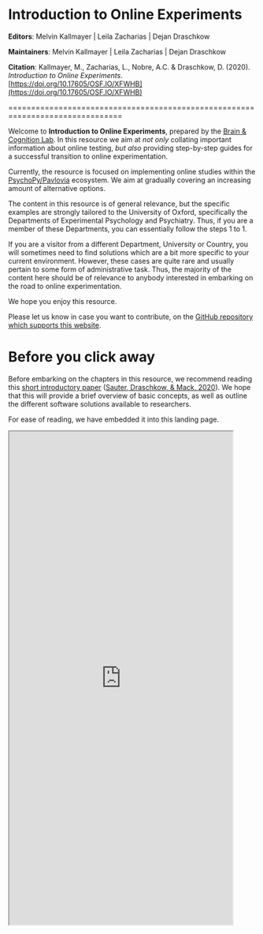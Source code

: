 Introduction to Online Experiments
==================================================================================================
**Editors**: Melvin Kallmayer | Leila Zacharias | Dejan Draschkow

**Maintainers**: Melvin Kallmayer | Leila Zacharias | Dejan Draschkow

**Citation**: Kallmayer, M., Zacharias, L., Nobre, A.C. & Draschkow, D. (2020). *Introduction to Online Experiments*. [https://doi.org/10.17605/OSF.IO/XFWHB](https://doi.org/10.17605/OSF.IO/XFWHB)

===============================================================================

Welcome to **Introduction to Online Experiments**, prepared by the [Brain & Cognition Lab](http://www.brainandcognition.org/). In this resource we aim at *not only* collating important information about online testing, *but also* providing step-by-step guides for a successful transition to online experimentation.

Currently, the resource is focused on implementing online studies within the [PsychoPy/Pavlovia](https://psychopy.org/) ecosystem. We aim at gradually covering an increasing amount of alternative options.

The content in this resource is of general relevance, but the specific examples are strongly tailored to the University of Oxford, specifically the Departments of Experimental Psychology and Psychiatry. Thus, if you are a member of these Departments, you can essentially follow the steps 1 to 1.

If you are a visitor from a different Department, University or Country, you will sometimes need to find solutions which are a bit more specific to your current environment. However, these cases are quite rare and usually pertain to some form of administrative task. Thus, the majority of the content here should be of relevance to anybody interested in embarking on the road to online experimentation.


We hope you enjoy this resource.

Please let us know in case you want to contribute, on the [GitHub repository which supports this website](https://github.com/mkallmayer/online_ws/tree/master/docs).

# Before you click away
Before embarking on the chapters in this resource, we recommend reading this [short introductory paper](https://doi.org/10.31234/osf.io/tr76d) ([Sauter, Draschkow, & Mack, 2020](https://doi.org/10.31234/osf.io/tr76d)). We hope that this will provide a brief overview of basic concepts, as well as outline the different software solutions available to researchers.

For ease of reading, we have embedded it into this landing page.

<!DOCTYPE html>
<html>
    <body>
        <iframe src="https://docs.google.com/gview?url=https://www.draschkow.com/app/download/2849253/SauterDraschkowMack_PrePrint.pdf&embedded=true"
        style="width: 90%; height: 1000px">
            <p>Your browser does not support iframes.</p>
        </iframe>
    </body>
</html>
